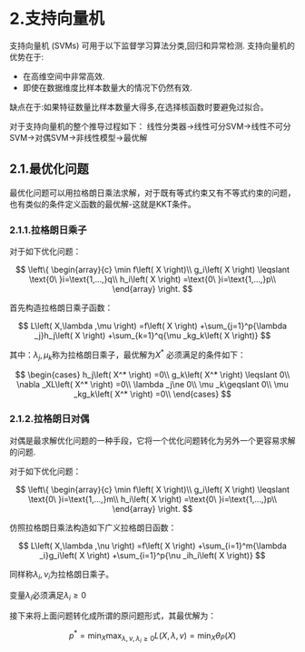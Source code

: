 # 2.支持向量机
支持向量机 (SVMs) 可用于以下监督学习算法分类,回归和异常检测.
支持向量机的优势在于:
* 在高维空间中非常高效.
* 即使在数据维度比样本数量大的情况下仍然有效.

缺点在于:如果特征数量比样本数量大得多,在选择核函数时要避免过拟合。

对于支持向量机的整个推导过程如下：
线性分类器->线性可分SVM->线性不可分SVM->对偶SVM->非线性模型->最优解

## 2.1.最优化问题
最优化问题可以用拉格朗日乘法求解，对于既有等式约束又有不等式约束的问题，也有类似的条件定义函数的最优解-这就是KKT条件。

### 2.1.1.拉格朗日乘子
对于如下优化问题：

$$
\left\{ \begin{array}{c}
	\min f\left( X \right)\\
	g_i\left( X \right) \leqslant \text{0\ }i=\text{1,...,}q\\
	h_i\left( X \right) =\text{0\ }i=\text{1,...,}p\\
\end{array} \right. 
$$

首先构造拉格朗日乘子函数：

$$
L\left( X,\lambda ,\mu \right) =f\left( X \right) +\sum_{j=1}^p{\lambda _j}h_j\left( X \right) +\sum_{k=1}^q{\mu _kg_k\left( X \right)}
$$

其中：$\lambda _j,\mu _k$称为拉格朗日乘子，最优解为$X ^*$
必须满足的条件如下：

$$
\begin{cases}
	h_j\left( X^* \right) =0\\
	g_k\left( X^* \right) \leqslant 0\\
	\nabla _XL\left( X^* \right) =0\\
	\lambda _j\ne 0\\
	\mu _k\geqslant 0\\
	\mu _kg_k\left( X^* \right) =0\\
\end{cases}
$$

### 2.1.2.拉格朗日对偶
对偶是最求解优化问题的一种手段，它将一个优化问题转化为另外一个更容易求解的问题.

对于如下优化问题：

$$
\left\{ \begin{array}{c}
	\min f\left( X \right)\\
	g_i\left( X \right) \leqslant \text{0\ }i=\text{1,...,}m\\
	h_i\left( X \right) =\text{0\ }i=\text{1,...,}p\\
\end{array} \right. 
$$

仿照拉格朗日乘法构造如下广义拉格朗日函数：

$$
L\left( X,\lambda ,\nu \right) =f\left( X \right) +\sum_{i=1}^m{\lambda _i}g_i\left( X \right) +\sum_{i=1}^p{\nu _ih_i\left( X \right)}
$$

同样称$\lambda _i,\nu _i$为拉格朗日乘子。

变量$\lambda _i$必须满足$\lambda _i\geqslant 0$

接下来将上面问题转化成所谓的原问题形式，其最优解为：

$$
p^*=\min _X\max _{\lambda ,\nu ,\lambda _i\geqslant 0}L\left( X,\lambda ,v \right) =\min _X\theta _P\left( X \right) 
$$
